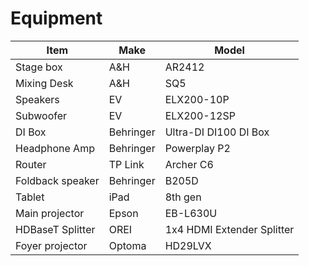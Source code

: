 # Equipment

| Item             | Make      | Model                      |
| ---------------- | --------- | -------------------------- |
| Stage box        | A&H       | AR2412                     |
| Mixing Desk      | A&H       | SQ5                        |
| Speakers         | EV        | ELX200-10P                 |
| Subwoofer        | EV        | ELX200-12SP                |
| DI Box           | Behringer | Ultra-DI DI100 DI Box      |
| Headphone Amp    | Behringer | Powerplay P2               |
| Router           | TP Link   | Archer C6                  |
| Foldback speaker | Behringer | B205D                      |
| Tablet           | iPad      | 8th gen                    |
| Main projector   | Epson     | EB-L630U                   |
| HDBaseT Splitter | OREI      | 1x4 HDMI Extender Splitter |
| Foyer projector  | Optoma    | HD29LVX                    |
